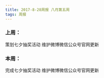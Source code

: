 ```yaml
---
title: 2017-8-28周报 八月第五周
tags: 周报
---
```

### 上周：
策划七夕抽奖活动
维护微博微信公众号官网更新

### 本周：
完成七夕抽奖活动
维护微博微信公众号官网更新